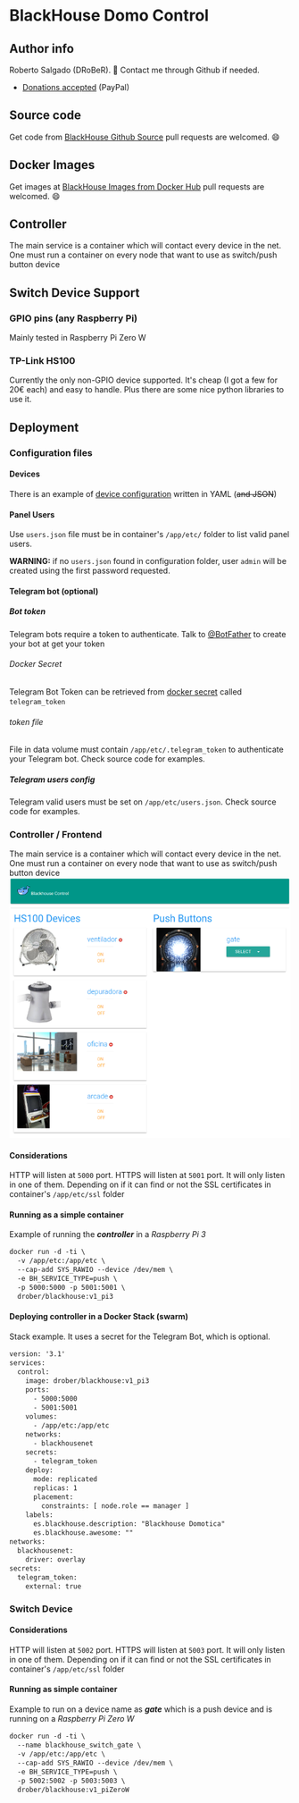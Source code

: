 # BlackHouse Domo Control
## Author info
Roberto Salgado (DRoBeR). :email: Contact me through Github if needed.
* [Donations accepted](https://www.paypal.me/drober/10) (PayPal)

## Source code
Get code from [BlackHouse Github Source](https://github.com/droberin/blackhouse) pull requests are welcomed. :smile:
## Docker Images
Get images at [BlackHouse Images from Docker Hub](https://hub.docker.com/r/drober/blackhouse/) pull requests are welcomed. :smile:
## Controller
The main service is a container which will contact every device in the net.
One must run a container on every node that want to use as switch/push button device
## Switch Device Support
### GPIO pins (any Raspberry Pi)
Mainly tested in Raspberry Pi Zero W
### TP-Link HS100
Currently the only non-GPIO device supported. It's cheap (I got a few for 20€ each) and easy to handle.
Plus there are some nice python libraries to use it.
## Deployment
### Configuration files
#### Devices
There is an example of [device configuration](examples/devices.yaml.example) written in YAML (~~and JSON~~)
#### Panel Users
Use `users.json` file must be in container's `/app/etc/` folder to list valid panel users.

**WARNING:** if no `users.json` found in configuration folder, user `admin` will be created using the first password requested.
#### Telegram bot (optional)
##### Bot token
Telegram bots require a token to authenticate. Talk to [@BotFather](https://telegram.me/BotFather) to create your bot at get your token
###### Docker Secret
Telegram Bot Token can be retrieved from [docker secret](https://docs.docker.com/engine/reference/commandline/secret_create/) called ```telegram_token```
###### token file
File in data volume must contain ```/app/etc/.telegram_token``` to authenticate your Telegram bot. Check source code for examples.
##### Telegram users config
Telegram valid users must be set on ```/app/etc/users.json```. Check source code for examples.
### Controller / Frontend
The main service is a container which will contact every device in the net.
One must run a container on every node that want to use as switch/push button device
![image](examples/control_panel_example.png)
#### Considerations
HTTP will listen at ```5000``` port.
HTTPS will listen at ```5001``` port.
It will only listen in one of them. Depending on if it can find or not the SSL certificates in container's ```/app/etc/ssl``` folder

#### Running as a simple container
Example of running the ___controller___ in a _Raspberry Pi 3_
```
docker run -d -ti \
  -v /app/etc:/app/etc \
  --cap-add SYS_RAWIO --device /dev/mem \
  -e BH_SERVICE_TYPE=push \
  -p 5000:5000 -p 5001:5001 \
  drober/blackhouse:v1_pi3
```
#### Deploying controller in a Docker Stack (swarm)
Stack example. It uses a secret for the Telegram Bot, which is optional.
```
version: '3.1'
services:
  control:
    image: drober/blackhouse:v1_pi3
    ports:
      - 5000:5000
      - 5001:5001
    volumes:
      - /app/etc:/app/etc
    networks:
      - blackhousenet
    secrets:
      - telegram_token
    deploy:
      mode: replicated
      replicas: 1
      placement:
        constraints: [ node.role == manager ]
    labels:
      es.blackhouse.description: "Blackhouse Domotica"
      es.blackhouse.awesome: ""
networks:
  blackhousenet:
    driver: overlay
secrets:
  telegram_token:
    external: true
```

### Switch Device
#### Considerations
HTTP will listen at ```5002``` port.
HTTPS will listen at ```5003``` port.
It will only listen in one of them. Depending on if it can find or not the SSL certificates in container's ```/app/etc/ssl``` folder

#### Running as simple container
Example to run on a device name as ___gate___ which is a push device and is running on a _Raspberry Pi Zero W_
```
docker run -d -ti \
  --name blackhouse_switch_gate \
  -v /app/etc:/app/etc \
  --cap-add SYS_RAWIO --device /dev/mem \
  -e BH_SERVICE_TYPE=push \
  -p 5002:5002 -p 5003:5003 \
  drober/blackhouse:v1_piZeroW
```
